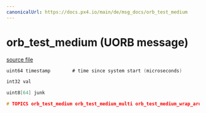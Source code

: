 ```yaml
---
canonicalUrl: https://docs.px4.io/main/de/msg_docs/orb_test_medium
---
```


# orb_test_medium (UORB message)



[source file](https://github.com/PX4/PX4-Autopilot/blob/release/1.13/msg/orb_test_medium.msg)

```c
uint64 timestamp        # time since system start (microseconds)

int32 val

uint8[64] junk

# TOPICS orb_test_medium orb_test_medium_multi orb_test_medium_wrap_around orb_test_medium_queue orb_test_medium_queue_poll

```
